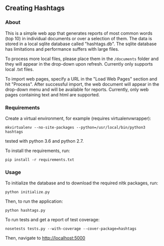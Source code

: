 ## Creating Hashtags

### About
This is a simple web app that generates reports of most common words (top 10)
in individual documents or over a selection of them. The data is stored in a local
sqlite database called "hashtags.db". The sqlite database has limitations and performance
suffers with large files.

To process more local files, please place them in the `/documents` folder and they will
appear in the drop-down upon refresh. Currently only supports local .txt files.

To import web pages, specify a URL in the "Load Web Pages" section and hit "Process".
After successful import, the web document will appear in the drop-down menu and will
be available for reports. Currently, only web pages containing text and html are supported.


### Requirements
Create a virtual environment, for example (requires virtualenvwrapper):
```
mkvirtualenv --no-site-packages --python=/usr/local/bin/python3 hashtags
```
tested with python 3.6 and python 2.7.

To install the requirements, run:
```
pip install -r requirements.txt
```

### Usage

To initialize the database and to download the required nltk packages, run:
```
python initialize.py
```

Then, to run the application:
```
python hashtags.py
```

To run tests and get a report of test coverage:
```
nosetests tests.py --with-coverage --cover-package=hashtags
```

Then, navigate to [http://localhost:5000](http://localhost:5000)

